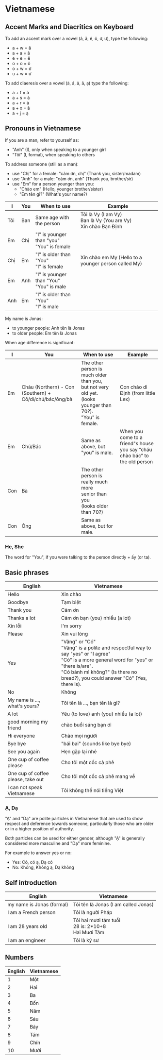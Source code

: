 # Vietnamese

## Accent Marks and Diacritics on Keyboard

To add an accent mark over a vowel (â, ă, ê, ô, ơ, ư), type the following:

- a + w = ă
- a + a = â
- e + e = ê
- o + o = ô
- o + w = ơ
- u + w = ư

To add diaeresis over a vowel (à, á, ả, ã, ạ) type the following:

- a + f = à
- a + s = á
- a + r = ả
- a + x = ã
- a + j = ạ

## Pronouns in Vietnamese

If you are a man, refer to yourself as:

- "Anh" (I), only when speaking to a younger girl
- "Tôi" (I, formal), when speaking to others

To address someone (still as a man):

- use "Chị" for a female: "cảm ơn, chị" (Thank you, sister/madam)
- use "Anh" for a male: "cảm ơn, anh" (Thank you, brother/sir)
- use "Em" for a person younger than you:
  - "Chào em" (Hello, younger brother/sister)
  - "Em tên gì?" (What's your name?)

| I   | You | When to use                                  | Example                                                            |
| --- | --- | -------------------------------------------- | ------------------------------------------------------------------ |
| Tôi | Bạn | Same age with the person                     | Tôi là Vy (I am Vy)<br>Bạn là Vy (You are Vy)<br>Xin chào Bạn Định |
| Em  | Chị | "I" is younger than "you"<br>"You" is female |                                                                    |
| Chị | Em  | "I" is older than "You"<br>"I" is female     | Xin chào em My (Hello to a younger person called My)               |
| Em  | Anh | "I" is younger than "You"<br>"You" is male   |
| Anh | Em  | "I" is older than "You"<br>"I" is male       |

My name is Jonas:

- to younger people: Anh tên là Jonas
- to older people: Em tên là Jonas

When age difference is significant:

| I   | You                                                     | When to use                                                                                                        | Example                                                                        |
| --- | ------------------------------------------------------- | ------------------------------------------------------------------------------------------------------------------ | ------------------------------------------------------------------------------ |
| Em  | Cháu (Northern) - Con (Southern) + Cô/dì/chú/bác/ông/bà | The other person is much older than you,<br>but not very old yet.<br>(looks younger than 70?).<br>"You" is female. | Con chào dì Định (from little Lex)                                             |
| Em  | Chú/Bác                                                 | Same as above, but "you" is male.                                                                                  | When you come to a friend"s house<br>you say “cháu chào bác” to the old person |
| Con | Bà                                                      | The other person is really much more<br>senior than you<br>(looks older than 70?)                                  |                                                                                |
| Con | Ông                                                     | Same as above, but for male.                                                                                       |                                                                                |

### He, She

The word for "You", if you were talking to the person directly + ấy (or ta).

## Basic phrases

| English                            | Vietnamese                                                                                                                                                                                                                        |
| ---------------------------------- | --------------------------------------------------------------------------------------------------------------------------------------------------------------------------------------------------------------------------------- |
| Hello                              | Xin chào                                                                                                                                                                                                                          |
| Goodbye                            | Tạm biệt                                                                                                                                                                                                                          |
| Thank you                          | Cảm ơn                                                                                                                                                                                                                            |
| Thanks a lot                       | Cảm ơn bạn (you) nhiều (a lot)                                                                                                                                                                                                    |
| Xin lỗi                            | I'm sorry                                                                                                                                                                                                                         |
| Please                             | Xin vui lòng                                                                                                                                                                                                                      |
| Yes                                | "Vâng" or "Có"<br>"Vâng" is a polite and respectful way to say "yes" or "I agree"<br>"Có" is a more general word for "yes" or "there is/are".<br>"Có bánh mì không?" (Is there no bread?), you could answer "Có" (Yes, there is). |
| No                                 | Không                                                                                                                                                                                                                             |
| My name is ..., what's yours?      | Tôi tên là ..., bạn tên là gì?                                                                                                                                                                                                    |
| A lot                              | Yêu (to love) anh (you) nhiều (a lot)                                                                                                                                                                                             |
| good morning my friend             | chào buổi sáng bạn ơi                                                                                                                                                                                                             |
| Hi everyone                        | Chào mọi người                                                                                                                                                                                                                    |
| Bye bye                            | "bái bai" (sounds like bye bye)                                                                                                                                                                                                   |
| See you again                      | Hẹn gặp lại nhé                                                                                                                                                                                                                   |
| One cup of coffee please           | Cho tôi một cốc cà phê                                                                                                                                                                                                            |
| One cup of coffee please, take out | Cho tôi một cốc cà phê mang về                                                                                                                                                                                                    |
| I can not speak Vietnamese         | Tôi không thể nói tiếng Việt                                                                                                                                                                                                      |

### Ạ, Dạ

"Ạ" and "Dạ" are polite particles in Vietnamese that are used to show respect and deference towards someone, particularly those who are older or in a higher position of authority.

Both particles can be used for either gender, although "Ạ" is generally considered more masculine and "Dạ" more feminine.

For example to answer yes or no:

- Yes: Có, có ạ, Dạ có
- No: Không, Không ạ, Dạ không

## Self introduction

| English                   | Vietnamese                                             |
| ------------------------- | ------------------------------------------------------ |
| my name is Jonas (formal) | Tôi tên là Jonas (I am called Jonas)                   |
| I am a French person      | Tôi là người Pháp                                      |
| I am 28 years old         | Tôi hai mươi tám tuổi<br>28 is: 2*10+8<br>Hai Mươi Tám |
| I am an engineer          | Tôi là kỹ sư                                           |

## Numbers

| English | Vietnamese |
| ------- | ---------- |
| 1       | Một        |
| 2       | Hai        |
| 3       | Ba         |
| 4       | Bốn        |
| 5       | Năm        |
| 6       | Sáu        |
| 7       | Bảy        |
| 8       | Tám        |
| 9       | Chín       |
| 10      | Mười       |
